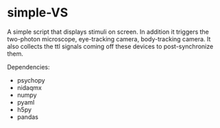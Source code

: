 # simple-VS

A simple script that displays stimuli on screen. 
In addition it triggers the two-photon microscope, eye-tracking camera, body-tracking camera. 
It also collects the ttl signals coming off these devices to post-synchronize them.

Dependencies:
* psychopy
* nidaqmx
* numpy
* pyaml
* h5py
* pandas 
